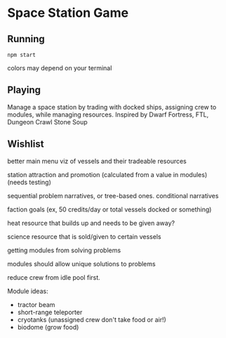 # Space Station Game

## Running

`npm start`

colors may depend on your terminal

## Playing

Manage a space station by trading with docked ships, assigning crew to modules, while managing resources. Inspired by Dwarf Fortress, FTL, Dungeon Crawl Stone Soup

## Wishlist

better main menu viz of vessels and their tradeable resources

station attraction and promotion (calculated from a value in modules) (needs testing)

sequential problem narratives, or tree-based ones. conditional narratives

faction goals (ex, 50 credits/day or total vessels docked or something) 

heat resource that builds up and needs to be given away?

science resource that is sold/given to certain vessels

getting modules from solving problems

modules should allow unique solutions to problems

reduce crew from idle pool first. 

Module ideas:
- tractor beam
- short-range teleporter
- cryotanks (unassigned crew don't take food or air!)
- biodome (grow food)

